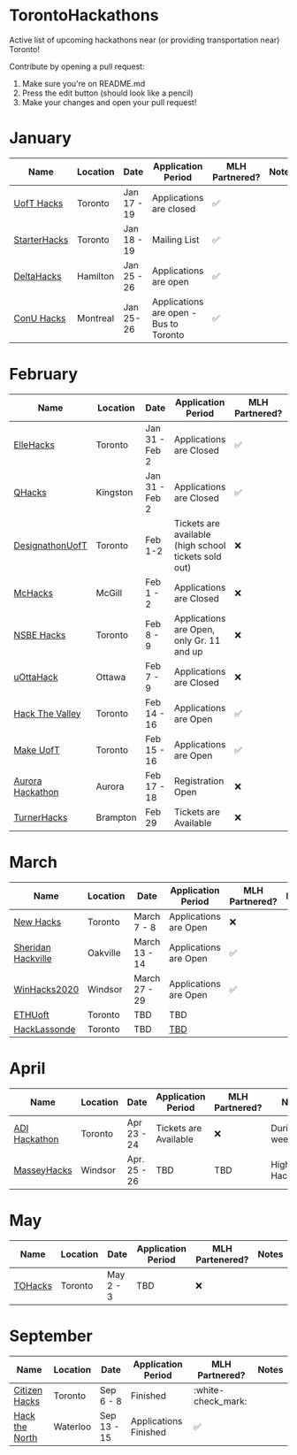 # TorontoHackathons
Active list of upcoming hackathons near (or providing transportation near) Toronto!

Contribute by opening a pull request:
1. Make sure you're on README.md
2. Press the edit button (should look like a pencil)
3. Make your changes and open your pull request!

# January

| Name  |  Location | Date | Application Period | MLH Partnered? | Notes |
|---|---|---|---|---|---|
| [UofT Hacks](https://uofthacks.com/)  | Toronto | Jan 17 - 19 | Applications are closed | :white_check_mark: |
| [StarterHacks](https://www.starterhacks.ca)  | Toronto | Jan 18 - 19 | Mailing List | :white_check_mark: |
| [DeltaHacks](https://www.deltahacks.com/) | Hamilton | Jan 25 - 26 | Applications are open | :white_check_mark: |
| [ConU Hacks](https://conuhacks.io)  | Montreal | Jan 25-26 | Applications are open - Bus to Toronto | :white_check_mark: |

# February

| Name  | Location | Date | Application Period | MLH Partnered? | Notes |
|---|---|---|---|---|---|
| [ElleHacks](https://ellehacks.com/) | Toronto | Jan 31 - Feb 2 | Applications are Closed  | :white_check_mark: | Only Girls
| [QHacks](https://qhacks.io/)  | Kingston | Jan 31 - Feb 2 | Applications are Closed |  :white_check_mark: |  |
| [DesignathonUofT](https://www.eventbrite.com/e/designathon-uoft-2020-tickets-84530550151/) | Toronto | Feb 1-2 | Tickets are available (high school tickets sold out) | :x: | Focused on Design |
| [McHacks](https://mchacks.ca/) | McGill | Feb 1 - 2 | Applications are Closed | :x: |
| [NSBE Hacks](http://www.nsbehacksuoft.ca)  | Toronto | Feb 8 - 9 | Applications are Open, only Gr. 11 and up | :x: |
| [uOttaHack](https://2020.uottahack.ca/) | Ottawa | Feb 7 - 9 | Applications are Closed | :x: | Bus to Waterloo |
| [Hack The Valley](https://hackthevalley.io/)  | Toronto | Feb 14 - 16 | Applications are Open | :white_check_mark: |
| [Make UofT](https://ieee.utoronto.ca/makeuoft/)  | Toronto | Feb 15 - 16 | Applications are Open | :white_check_mark: |
| [Aurora Hackathon](https://www.eventbrite.ca/e/aurora-hackathon-tickets-86600352987) | Aurora | Feb 17 - 18 | Registration Open | :x: | Ages 16-19, during weekdays | 
| [TurnerHacks](https://turnerhacks.com/)  | Brampton | Feb 29 | Tickets are Available | :x: | Highschool Hackathon |


# March

| Name  |  Location | Date | Application Period | MLH Partnered? | Notes |
|---|---|---|---|---|---|
| [New Hacks](http://www.newhacks.ca/)  | Toronto | March 7 - 8 | Applications are Open | :x: |
| [Sheridan Hackville]( https://www.hackville.io/)  | Oakville | March 13 - 14 | Applications are Open | :white_check_mark: |
| [WinHacks2020](https://winhacks.ca/) | Windsor | March 27 - 29 | Applications are Open | :white_check_mark: |
| [ETHUoft](https://www.ethuoft.ca) | Toronto | TBD | TBD | 
| [HackLassonde](http://hacklassonde.ca/)  | Toronto | TBD | [TBD](https://www.facebook.com/hacklassonde/photos/a.1624337027866972/2102961226671214/) |   |


# April

| Name  |  Location | Date | Application Period | MLH Partnered? | Notes |
|---|---|---|---|---|---|
| [ADI Hackathon](https://eventchain.io/event-details/f9c7436eb38559d1bed413bfcf810597/ADI_Toronto_Summit_and_Hackathon) | Toronto | Apr 23 - 24 | Tickets are Available | :x: | During weekdays |
| [MasseyHacks](https://masseyhacks.ca/)  | Windsor | Apr. 25 - 26 | TBD | TBD | Highschool Hackathon 

# May

| Name  |  Location | Date | Application Period | MLH Partenered? | Notes |
|---|---|---|---|---|---|
| [TOHacks](https://www.tohacks.ca/) | Toronto | May 2 - 3 | TBD | :x: |

# September
 
| Name  |  Location | Date | Application Period | MLH Partnered? | Notes |
|---|---|---|---|---|---|
| [Citizen Hacks](https://www.citizenhacks.com/) | Toronto | Sep 6 - 8 | Finished | :white-check_mark: |
| [Hack the North](https://hackthenorth.com/) | Waterloo | Sep 13 - 15 | Applications Finished | :white_check_mark: |
 
 




